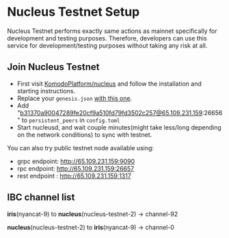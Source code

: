 # Nucleus Testnet Setup

Nucleus Testnet performs exactly same actions as mainnet specifically for development and testing purposes. Therefore, developers can use this service for development/testing purposes without taking any risk at all.

## Join Nucleus Testnet

- First visit [KomodoPlatform/nucleus](https://github.com/KomodoPlatform/nucleus) and follow the installation and starting instructions.
- Replace your `genesis.json` [with this one](https://raw.githubusercontent.com/KomodoPlatform/nucleus-assets/main/nucleus-testnet-2/genesis.json).
- Add "b31370a90047289fe20cf9a510fd79fd3502c257@65.109.231.159:26656" to `persistent_peers` in `config.toml` 
- Start nucleusd, and wait couple minutes(might take less/long depending on the network conditions) to sync with testnet.

You can also try public testnet node available using:
- grpc endpoint: http://65.109.231.159:9090
- rpc endpoint: http://65.109.231.159:26657
- rest endpoint : http://65.109.231.159:1317

## IBC channel list

**iris**(nyancat-9) to **nucleus**(nucleus-testnet-2)   -> channel-92

**nucleus**(nucleus-testnet-2) to **iris**(nyancat-9)   -> channel-0
